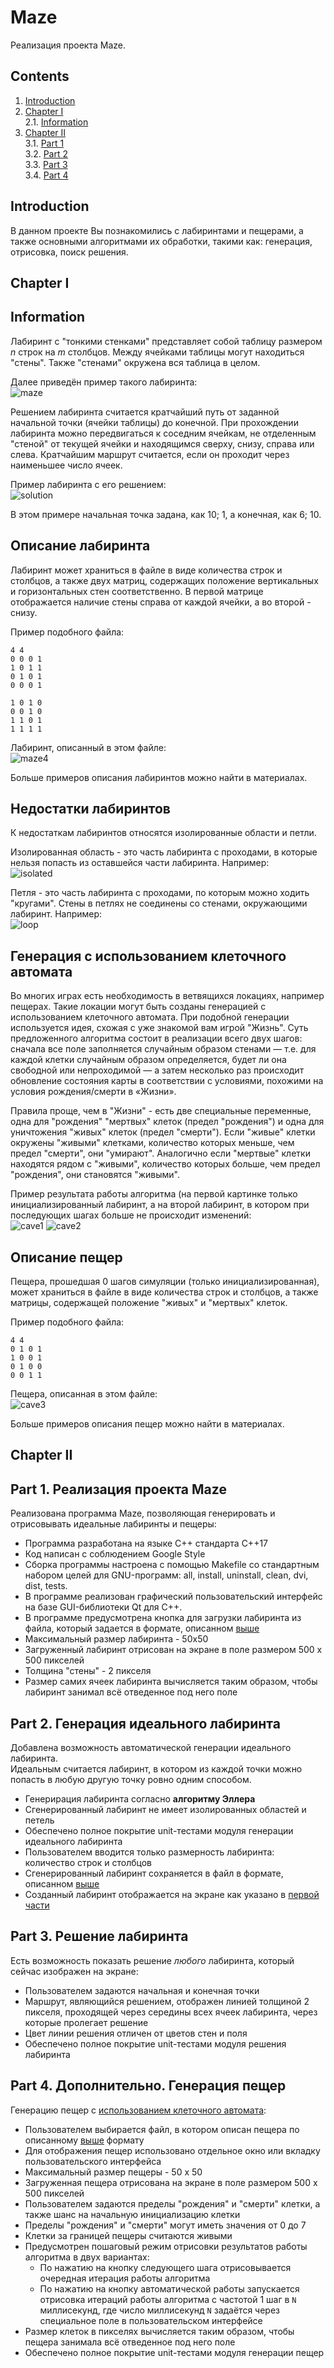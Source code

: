 # Maze

Реализация проекта Maze.

## Contents

1. [Introduction](#introduction)
2. [Chapter I](#chapter-i) \
    2.1. [Information](#information)
3. [Chapter II](#chapter-iii) \
    3.1. [Part 1](#part-1-реализация-проекта-maze) \
    3.2. [Part 2](#part-2-генерация-идеального-лабиринта) \
    3.3. [Part 3](#part-3-решение-лабиринта) \
    3.4. [Part 4](#part-4-дополнительно-генерация-пещер) 


## Introduction

В данном проекте Вы познакомились с лабиринтами и пещерами, а также основными алгоритмами их обработки, такими как: генерация, отрисовка, поиск решения.

## Chapter I

## Information

Лабиринт с "тонкими стенками" представляет собой таблицу размером _n_ строк на _m_ столбцов. 
Между ячейками таблицы могут находиться "стены". Также "стенами" окружена вся таблица в целом. 

Далее приведён пример такого лабиринта: \
![maze](misc/images/maze.jpg)

Решением лабиринта считается кратчайший путь от заданной начальной точки (ячейки таблицы) до конечной. 
При прохождении лабиринта можно передвигаться к соседним ячейкам, не отделенным "стеной" от текущей ячейки и находящимся сверху, снизу, справа или слева. 
Кратчайшим маршрут считается, если он проходит через наименьшее число ячеек.

Пример лабиринта с его решением: \
![solution](misc/images/solution.jpg)

В этом примере начальная точка задана, как 10; 1, а конечная, как 6; 10.

## Описание лабиринта

Лабиринт может храниться в файле в виде количества строк и столбцов, а также двух матриц, содержащих положение вертикальных и горизонтальных стен соответственно. 
В первой матрице отображается наличие стены справа от каждой ячейки, а во второй - снизу. 

Пример подобного файла:  
```
4 4
0 0 0 1
1 0 1 1
0 1 0 1
0 0 0 1

1 0 1 0
0 0 1 0
1 1 0 1
1 1 1 1
```

Лабиринт, описанный в этом файле: \
![maze4](misc/images/maze4.jpg)

Больше примеров описания лабиринтов можно найти в материалах.

## Недостатки лабиринтов

К недостаткам лабиринтов относятся изолированные области и петли.

Изолированная область - это часть лабиринта с проходами, в которые нельзя попасть из оставшейся части лабиринта. Например: \
![isolated](misc/images/isolated.png)

Петля - это часть лабиринта с проходами, по которым можно ходить "кругами". Стены в петлях не соединены со стенами, окружающими лабиринт. Например: \
![loop](misc/images/loop.png)

## Генерация с использованием клеточного автомата

Во многих играх есть необходимость в ветвящихся локациях, например пещерах. 
Такие локации могут быть созданы генерацией с использованием клеточного автомата. 
При подобной генерации используется идея, схожая с уже знакомой вам игрой "Жизнь". 
Суть предложенного алгоритма состоит в реализации всего двух шагов: 
сначала все поле заполняется случайным образом стенами — т.е. для каждой клетки случайным образом определяется, 
будет ли она свободной или непроходимой — а затем несколько раз происходит обновление состояния карты в соответствии с условиями, 
похожими на условия рождения/смерти в «Жизни».

Правила проще, чем в "Жизни" - есть две специальные переменные, одна для "рождения" "мертвых" клеток (предел "рождения") и одна для уничтожения "живых" клеток (предел "смерти"). 
Если "живые" клетки окружены "живыми" клетками, количество которых меньше, чем предел "смерти", они "умирают". 
Аналогично если "мертвые" клетки находятся рядом с "живыми", количество которых больше, чем предел "рождения", они становятся "живыми".

Пример результата работы алгоритма (на первой картинке только инициализированный лабиринт, а на второй лабиринт, в котором при последующих шагах больше не происходит изменений: \
![cave1](misc/images/cave1.jpg)
![cave2](misc/images/cave2.jpg)

## Описание пещер

Пещера, прошедшая 0 шагов симуляции (только инициализированная), может храниться в файле в виде количества строк и столбцов, 
а также матрицы, содержащей положение "живых" и "мертвых" клеток.

Пример подобного файла:
```
4 4
0 1 0 1
1 0 0 1
0 1 0 0
0 0 1 1
```

Пещера, описанная в этом файле: \
![cave3](misc/images/cave3.jpg)

Больше примеров описания пещер можно найти в материалах.


## Chapter II

## Part 1. Реализация проекта Maze

Реализована программа Maze, позволяющая генерировать и отрисовывать идеальные лабиринты и пещеры:

- Программа разработана на языке C++ стандарта C++17
- Код написан с соблюдением Google Style
- Сборка программы настроена с помощью Makefile со стандартным набором целей для GNU-программ: all, install, uninstall, clean, dvi, dist, tests.
- В программе реализован графический пользовательский интерфейс на базе GUI-библиотеки Qt для C++.
- В программе предусмотрена кнопка для загрузки лабиринта из файла, который задается в формате, описанном [выше](#описание-лабиринта) 
- Максимальный размер лабиринта - 50х50
- Загруженный лабиринт отрисован на экране в поле размером 500 x 500 пикселей
- Толщина "стены" - 2 пикселя
- Размер самих ячеек лабиринта вычисляется таким образом, чтобы лабиринт занимал всё отведенное под него поле

## Part 2. Генерация идеального лабиринта

Добавлена возможность автоматической генерации идеального лабиринта. \
Идеальным считается лабиринт, в котором из каждой точки можно попасть в любую другую точку ровно одним способом.

- Генерирация лабиринта согласно **алгоритму Эллера**
- Сгенерированный лабиринт не имеет изолированных областей и петель
- Обеспечено полное покрытие unit-тестами модуля генерации идеального лабиринта
- Пользователем вводится только размерность лабиринта: количество строк и столбцов
- Сгенерированный лабиринт сохраняется в файл в формате, описанном [выше](#описание-лабиринта) 
- Созданный лабиринт отображается на экране как указано в [первой части](#part-1-реализация-проекта-maze)

## Part 3. Решение лабиринта

Есть возможность показать решение _любого_ лабиринта, который сейчас изображен на экране:
- Пользователем задаются начальная и конечная точки
- Маршрут, являющийся решением, отображен линией толщиной 2 пикселя, проходящей через середины всех ячеек лабиринта, через которые пролегает решение
- Цвет линии решения отличен от цветов стен и поля
- Обеспечено полное покрытие unit-тестами модуля решения лабиринта

## Part 4. Дополнительно. Генерация пещер

Генерацию пещер с [использованием клеточного автомата](#генерация-с-использованием-клеточного-автомата):
- Пользователем выбирается файл, в котором описан пещера по описанному [выше](#описание-пещер) формату
- Для отображения пещер использовано отдельное окно или вкладку пользовательского интерфейса
- Максимальный размер пещеры - 50 х 50
- Загруженная пещера отрисована на экране в поле размером 500 x 500 пикселей
- Пользователем задаются пределы "рождения" и "смерти" клетки, а также шанс на начальную инициализацию клетки
- Пределы "рождения" и "смерти" могут иметь значения от 0 до 7
- Клетки за границей пещеры считаются живыми
- Предусмотрен пошаговый режим отрисовки результатов работы алгоритма в двух вариантах:
  - По нажатию на кнопку следующего шага отрисовывается очередная итерация работы алгоритма
  - По нажатию на кнопку автоматической работы запускается отрисовка итераций работы алгоритма с частотой 1 шаг в `N` миллисекунд, где число миллисекунд `N` задаётся через специальное поле в пользовательском интерфейсе
- Размер клеток в пикселях вычисляется таким образом, чтобы пещера занимала всё отведенное под него поле
- Обеспечено полное покрытие unit-тестами модуля генерации пещер
